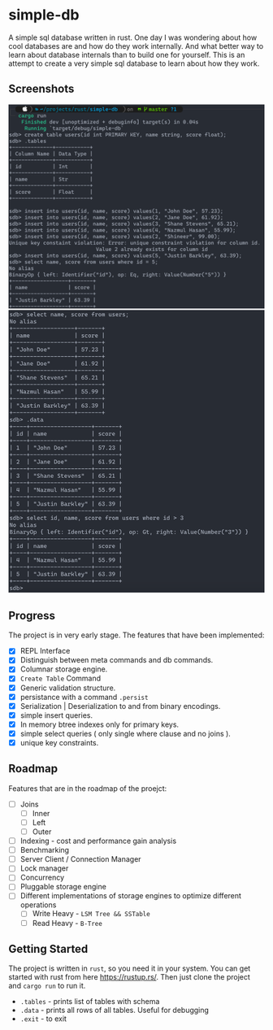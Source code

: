 # simple-db

A simple sql database written in rust.
One day I was wondering about how cool databases are and how do they work internally. And what better way to learn
about database internals than to build one for yourself. This is an attempt to create a very simple sql database to
learn about how they work.

## Screenshots

![Alt text](/images/shot1.png?raw=true "Screenshot 1")
![Alt text](/images/shot2.png?raw=true "Screenshot 1")

## Progress

The project is in very early stage. The features that have been implemented:

- [x] REPL Interface
- [x] Distinguish between meta commands and db commands.
- [x] Columnar storage engine.
- [x] `Create Table` Command
- [x] Generic validation structure.
- [x] persistance with a command `.persist`
- [x] Serialization | Deserialization to and from binary encodings.
- [x] simple insert queries.
- [x] In memory btree indexes only for primary keys.
- [x] simple select queries ( only single where clause and no joins ).
- [x] unique key constraints.

## Roadmap

Features that are in the roadmap of the proejct:

- [ ] Joins
  - [ ] Inner
  - [ ] Left
  - [ ] Outer
- [ ] Indexing - cost and performance gain analysis
- [ ] Benchmarking
- [ ] Server Client / Connection Manager
- [ ] Lock manager
- [ ] Concurrency
- [ ] Pluggable storage engine
- [ ] Different implementations of storage engines to optimize different operations
  - [ ] Write Heavy - `LSM Tree && SSTable`
  - [ ] Read Heavy - `B-Tree`

## Getting Started

The project is written in `rust`, so you need it in your system. You can get started with
rust from here https://rustup.rs/. Then just clone the project and `cargo run` to run it.

- `.tables` - prints list of tables with schema
- `.data` - prints all rows of all tables. Useful for debugging
- `.exit` - to exit
